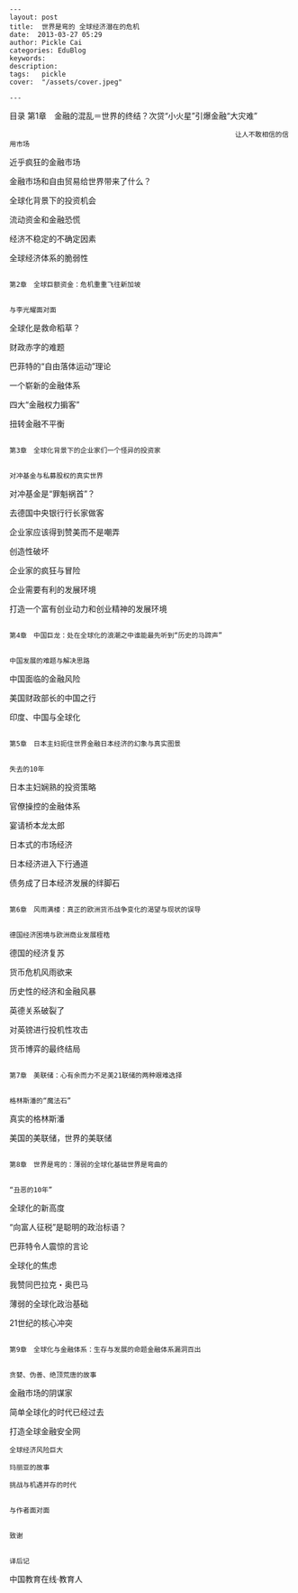 
    ---
    layout: post  
    title:  世界是弯的 全球经济潜在的危机  
    date:  2013-03-27 05:29  
    author: Pickle Cai  
    categories: EduBlog  
    keywords: 
    description:   
    tags:	pickle   
    cover:  "/assets/cover.jpeg"  

    ---  
    
目录																第1章　金融的混乱＝世界的终结？次贷“小火星”引爆金融“大灾难”

															让人不敢相信的信用市场

近乎疯狂的金融市场

金融市场和自由贸易给世界带来了什么？

全球化背景下的投资机会

流动资金和金融恐慌

经济不稳定的不确定因素

全球经济体系的脆弱性

																																																																																																																																					第2章　全球巨额资金：危机重重飞往新加坡

																			与李光耀面对面

全球化是救命稻草？

财政赤字的难题

巴菲特的“自由落体运动”理论

一个崭新的金融体系

四大“金融权力掮客”

扭转金融不平衡

																																																																																																																																					第3章　全球化背景下的企业家们一个怪异的投资家

																			对冲基金与私募股权的真实世界

对冲基金是“罪魁祸首”？

去德国中央银行行长家做客

企业家应该得到赞美而不是嘲弄

创造性破坏

企业家的疯狂与冒险

企业需要有利的发展环境

打造一个富有创业动力和创业精神的发展环境

																																																																																																																																																								第4章　中国巨龙：处在全球化的浪潮之中谁能最先听到“历史的马蹄声”

																			中国发展的难题与解决思路

中国面临的金融风险

美国财政部长的中国之行

印度、中国与全球化

																																																																												第5章　日本主妇扼住世界金融日本经济的幻象与真实图景

																			失去的10年

日本主妇娴熟的投资策略

官僚操控的金融体系

宴请桥本龙太郎

日本式的市场经济

日本经济进入下行通道

债务成了日本经济发展的绊脚石

																																																																																																																																					第6章　风雨满楼：真正的欧洲货币战争变化的渴望与现状的误导

																			德国经济困境与欧洲商业发展桎梏

德国的经济复苏

货币危机风雨欲来

历史性的经济和金融风暴

英德关系破裂了

对英镑进行投机性攻击

货币博弈的最终结局

																																																																																																																																					第7章　美联储：心有余而力不足美21联储的两种艰难选择

																			格林斯潘的“魔法石”

真实的格林斯潘

美国的美联储，世界的美联储

																																																									第8章　世界是弯的：薄弱的全球化基础世界是弯曲的

																			“丑恶的10年”

全球化的新高度

“向富人征税”是聪明的政治标语？

巴菲特令人震惊的言论

全球化的焦虑

我赞同巴拉克・奥巴马

薄弱的全球化政治基础

21世纪的核心冲突

																																																																																																																																																								第9章　全球化与金融体系：生存与发展的命题金融体系漏洞百出

																			贪婪、伪善、绝顶荒唐的故事

金融市场的阴谋家

简单全球化的时代已经过去

打造全球金融安全网

    全球经济风险巨大

    玛丽亚的故事

    挑战与机遇并存的时代

																																																																																																																																					与作者面对面

																			致谢

																			译后记

																			

		    
 中国教育在线·教育人

